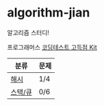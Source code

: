 # algorithm-jian
알고리즘 스터디!

프로그래머스 [코딩테스트 고득점 Kit](https://programmers.co.kr/learn/challenges?tab=practice_kit)

분류 | 문제
--- | ---
[해시](https://github.com/algorithm-ehwa/algorithm-jian/tree/master/hash) | 1/4
[스택/큐](https://github.com/algorithm-ehwa/algorithm-jian/tree/master/stack_queue) | 0/6
